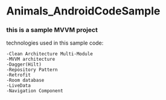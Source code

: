 # Animals_AndroidCodeSample

### this is a sample MVVM project

  technologies used in this sample code:

    -Clean Architecture Multi-Module
    -MVVM architecture
    -Dagger(Hilt)
    -Repository Pattern
    -Retrofit
    -Room database
    -LiveData
    -Navigation Component
